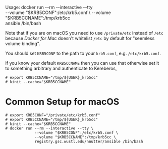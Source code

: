 Usage: docker run --rm --interactive --tty \
                  --volume "$KRB5CONF":/etc/krb5.conf \
                  --volume "$KRB5CCNAME":/tmp/krb5cc \
                  ansible /bin/bash

Note that if you are on macOS you need to use `/private/etc` instead of `/etc`
because _Docker for Mac_ doesn't whitelist `/etc` by default for "seemless
volume binding".

You should set `KRB5CONF` to the path to your `krb5.conf`, e.g.
`/etc/krb5.conf`.

If you know your default `KRB5CCNAME` then you can use that otherwise set it to
something arbitrary and authenticate to Kereberos,

    # export KRB5CCNAME="/tmp/${USER}_krb5cc"
    # kinit --cache="$KRB5CCNAME"

# Common Setup for macOS

    # export KRB5CONF="/private/etc/krb5.conf"
    # export KRB5CCNAME="/tmp/${USER}_krb5cc"
    # kinit --cache="$KRB5CCNAME"
    # docker run --rm --interactive --tty \
                 --volume "$KRB5CONF":/etc/krb5.conf \
                 --volume "$KRB5CCNAME":/tmp/krb5cc \
                 registry.gsc.wustl.edu/nnutter/ansible /bin/bash
